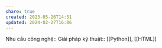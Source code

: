 ```yaml
---
share: true
created: 2023-05-26T14:51
updated: 2024-02-27T16:06
---
```

Nhu cầu công nghệ::
Giải pháp kỹ thuật:: [[Python]], [[HTML]]